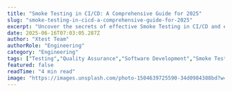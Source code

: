 ```yaml
---
title: "Smoke Testing in CI/CD: A Comprehensive Guide for 2025"
slug: "smoke-testing-in-cicd-a-comprehensive-guide-for-2025"
excerpt: "Uncover the secrets of effective Smoke Testing in CI/CD and elevate your deployment success rates to new heights. Dive into this insightful blog post to learn how integrating smoke testing into your CI/CD pipeline can help in identifying bugs early, reducing risks and delivering robust software. Dont miss out on this must-read resource for software developers and testers!"
date: 2025-06-16T07:03:05.287Z
author: "Xtest Team"
authorRole: "Engineering"
category: "Engineering"
tags: ["Testing","Quality Assurance","Software Development","Smoke Tests","Build Verification"]
featured: false
readTime: "4 min read"
image: "https://images.unsplash.com/photo-1504639725590-34d0984388bd?w=1200&h=600&fit=crop"
---
```


